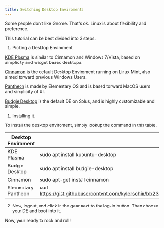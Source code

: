 ```yaml
---
title: Switching Desktop Enviroments
---
```


Some people don't like Gnome. That's ok. Linux is about flexibility and preference.

This tutorial can be best divided into 3 steps.

1. Picking a Desktop Enviroment

[KDE Plasma](https://www.kde.org/plasma-desktop) is similar to Cinnamon and Windows 7/Vista, based on simplicity and widget based desktops.

[Cinnamon](http://developer.linuxmint.com/) is the default Desktop Enviroment running on Linux Mint, also aimed torward previous Windows Users.

[Pantheon](https://elementary.io/) is made by Elementary OS and is based torward MacOS users and simplicity of UI.

[Budgie Desktop](https://budgie-desktop.org/home/) is the default DE on Solus, and is highly customizable and simple.

1. Installing it.

To install the desktop enviroment, simply lookup the command in this table.

| Desktop Enviroment  | Package Installation                                                                                                                                  |
|---------------------|-------------------------------------------------------------------------------------------------------------------------------------------------------|
| KDE Plasma          | sudo apt install kubuntu-desktop                                                                                                                      |
| Budgie Desktop      | sudo apt install budgie-desktop                                                                                                                       |
| Cinnamon            | sudo apt-get install cinnamon                                                                                                                         |
| Elementary Pantheon | curl https://gist.githubusercontent.com/kylerschin/bb23ce316be20fcdf397ec46b69a7f20/raw/24ededcca9b17600cbd5de7c34cb476ad20093c3/gistfile1.txt | bash |

2. Now, logout, and click in the gear next to the log-in button. Then choose your DE and boot into it.

Now, your ready to rock and roll!
